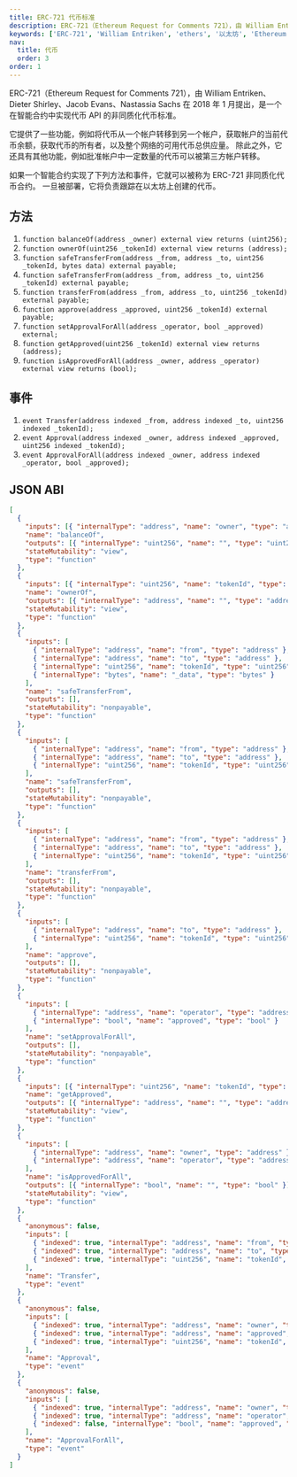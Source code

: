 ```yaml
---
title: ERC-721 代币标准
description: ERC-721（Ethereum Request for Comments 721），由 William Entriken、Dieter Shirley、Jacob Evans、Nastassia Sachs 在 2018 年 1 月提出，是一个在智能合约中实现代币 API 的非同质化代币标准。
keywords: ['ERC-721', 'William Entriken', 'ethers', '以太坊', 'Ethereum', 'DApp']
nav:
  title: 代币
  order: 3
order: 1
---
```


ERC-721（Ethereum Request for Comments 721），由 William Entriken、Dieter Shirley、Jacob Evans、Nastassia Sachs 在 2018 年 1 月提出，是一个在智能合约中实现代币 API 的非同质化代币标准。

它提供了一些功能，例如将代币从一个帐户转移到另一个帐户，获取帐户的当前代币余额，获取代币的所有者，以及整个网络的可用代币总供应量。 除此之外，它还具有其他功能，例如批准帐户中一定数量的代币可以被第三方帐户转移。

如果一个智能合约实现了下列方法和事件，它就可以被称为 ERC-721 非同质化代币合约。 一旦被部署，它将负责跟踪在以太坊上创建的代币。

## 方法

1. `function balanceOf(address _owner) external view returns (uint256);`
1. `function ownerOf(uint256 _tokenId) external view returns (address);`
1. `function safeTransferFrom(address _from, address _to, uint256 _tokenId, bytes data) external payable;`
1. `function safeTransferFrom(address _from, address _to, uint256 _tokenId) external payable;`
1. `function transferFrom(address _from, address _to, uint256 _tokenId) external payable;`
1. `function approve(address _approved, uint256 _tokenId) external payable;`
1. `function setApprovalForAll(address _operator, bool _approved) external;`
1. `function getApproved(uint256 _tokenId) external view returns (address);`
1. `function isApprovedForAll(address _owner, address _operator) external view returns (bool);`

## 事件

1. `event Transfer(address indexed _from, address indexed _to, uint256 indexed _tokenId);`
1. `event Approval(address indexed _owner, address indexed _approved, uint256 indexed _tokenId);`
1. `event ApprovalForAll(address indexed _owner, address indexed _operator, bool _approved);`

## JSON ABI

```json
[
  {
    "inputs": [{ "internalType": "address", "name": "owner", "type": "address" }],
    "name": "balanceOf",
    "outputs": [{ "internalType": "uint256", "name": "", "type": "uint256" }],
    "stateMutability": "view",
    "type": "function"
  },
  {
    "inputs": [{ "internalType": "uint256", "name": "tokenId", "type": "uint256" }],
    "name": "ownerOf",
    "outputs": [{ "internalType": "address", "name": "", "type": "address" }],
    "stateMutability": "view",
    "type": "function"
  },
  {
    "inputs": [
      { "internalType": "address", "name": "from", "type": "address" },
      { "internalType": "address", "name": "to", "type": "address" },
      { "internalType": "uint256", "name": "tokenId", "type": "uint256" },
      { "internalType": "bytes", "name": "_data", "type": "bytes" }
    ],
    "name": "safeTransferFrom",
    "outputs": [],
    "stateMutability": "nonpayable",
    "type": "function"
  },
  {
    "inputs": [
      { "internalType": "address", "name": "from", "type": "address" },
      { "internalType": "address", "name": "to", "type": "address" },
      { "internalType": "uint256", "name": "tokenId", "type": "uint256" }
    ],
    "name": "safeTransferFrom",
    "outputs": [],
    "stateMutability": "nonpayable",
    "type": "function"
  },
  {
    "inputs": [
      { "internalType": "address", "name": "from", "type": "address" },
      { "internalType": "address", "name": "to", "type": "address" },
      { "internalType": "uint256", "name": "tokenId", "type": "uint256" }
    ],
    "name": "transferFrom",
    "outputs": [],
    "stateMutability": "nonpayable",
    "type": "function"
  },
  {
    "inputs": [
      { "internalType": "address", "name": "to", "type": "address" },
      { "internalType": "uint256", "name": "tokenId", "type": "uint256" }
    ],
    "name": "approve",
    "outputs": [],
    "stateMutability": "nonpayable",
    "type": "function"
  },
  {
    "inputs": [
      { "internalType": "address", "name": "operator", "type": "address" },
      { "internalType": "bool", "name": "approved", "type": "bool" }
    ],
    "name": "setApprovalForAll",
    "outputs": [],
    "stateMutability": "nonpayable",
    "type": "function"
  },
  {
    "inputs": [{ "internalType": "uint256", "name": "tokenId", "type": "uint256" }],
    "name": "getApproved",
    "outputs": [{ "internalType": "address", "name": "", "type": "address" }],
    "stateMutability": "view",
    "type": "function"
  },
  {
    "inputs": [
      { "internalType": "address", "name": "owner", "type": "address" },
      { "internalType": "address", "name": "operator", "type": "address" }
    ],
    "name": "isApprovedForAll",
    "outputs": [{ "internalType": "bool", "name": "", "type": "bool" }],
    "stateMutability": "view",
    "type": "function"
  },
  {
    "anonymous": false,
    "inputs": [
      { "indexed": true, "internalType": "address", "name": "from", "type": "address" },
      { "indexed": true, "internalType": "address", "name": "to", "type": "address" },
      { "indexed": true, "internalType": "uint256", "name": "tokenId", "type": "uint256" }
    ],
    "name": "Transfer",
    "type": "event"
  },
  {
    "anonymous": false,
    "inputs": [
      { "indexed": true, "internalType": "address", "name": "owner", "type": "address" },
      { "indexed": true, "internalType": "address", "name": "approved", "type": "address" },
      { "indexed": true, "internalType": "uint256", "name": "tokenId", "type": "uint256" }
    ],
    "name": "Approval",
    "type": "event"
  },
  {
    "anonymous": false,
    "inputs": [
      { "indexed": true, "internalType": "address", "name": "owner", "type": "address" },
      { "indexed": true, "internalType": "address", "name": "operator", "type": "address" },
      { "indexed": false, "internalType": "bool", "name": "approved", "type": "bool" }
    ],
    "name": "ApprovalForAll",
    "type": "event"
  }
]
```
